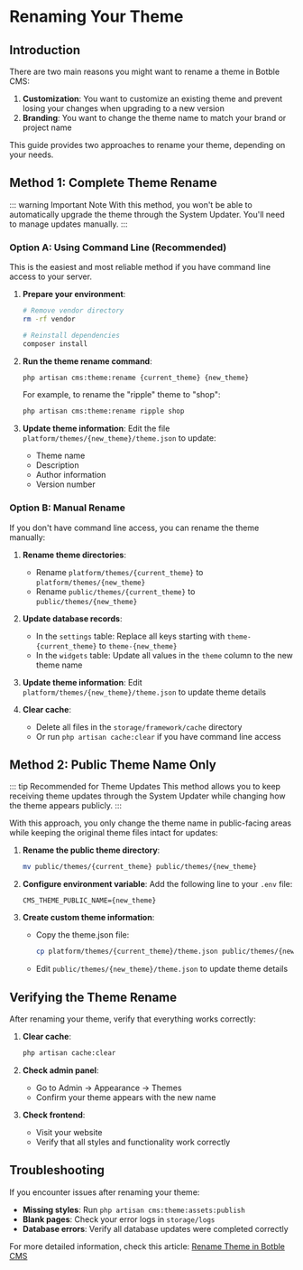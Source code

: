 # Renaming Your Theme

## Introduction

There are two main reasons you might want to rename a theme in Botble CMS:

1. **Customization**: You want to customize an existing theme and prevent losing your changes when upgrading to a new version
2. **Branding**: You want to change the theme name to match your brand or project name

This guide provides two approaches to rename your theme, depending on your needs.

## Method 1: Complete Theme Rename

::: warning Important Note
With this method, you won't be able to automatically upgrade the theme through the System Updater. You'll need to manage updates manually.
:::

### Option A: Using Command Line (Recommended)

This is the easiest and most reliable method if you have command line access to your server.

1. **Prepare your environment**:
   ```bash
   # Remove vendor directory
   rm -rf vendor

   # Reinstall dependencies
   composer install
   ```

2. **Run the theme rename command**:
   ```bash
   php artisan cms:theme:rename {current_theme} {new_theme}
   ```

   For example, to rename the "ripple" theme to "shop":
   ```bash
   php artisan cms:theme:rename ripple shop
   ```

3. **Update theme information**:
   Edit the file `platform/themes/{new_theme}/theme.json` to update:
   - Theme name
   - Description
   - Author information
   - Version number

### Option B: Manual Rename

If you don't have command line access, you can rename the theme manually:

1. **Rename theme directories**:
   - Rename `platform/themes/{current_theme}` to `platform/themes/{new_theme}`
   - Rename `public/themes/{current_theme}` to `public/themes/{new_theme}`

2. **Update database records**:
   - In the `settings` table: Replace all keys starting with `theme-{current_theme}` to `theme-{new_theme}`
   - In the `widgets` table: Update all values in the `theme` column to the new theme name

3. **Update theme information**:
   Edit `platform/themes/{new_theme}/theme.json` to update theme details

4. **Clear cache**:
   - Delete all files in the `storage/framework/cache` directory
   - Or run `php artisan cache:clear` if you have command line access

## Method 2: Public Theme Name Only

::: tip Recommended for Theme Updates
This method allows you to keep receiving theme updates through the System Updater while changing how the theme appears publicly.
:::

With this approach, you only change the theme name in public-facing areas while keeping the original theme files intact for updates:

1. **Rename the public theme directory**:
   ```bash
   mv public/themes/{current_theme} public/themes/{new_theme}
   ```

2. **Configure environment variable**:
   Add the following line to your `.env` file:
   ```
   CMS_THEME_PUBLIC_NAME={new_theme}
   ```

3. **Create custom theme information**:
   - Copy the theme.json file:
     ```bash
     cp platform/themes/{current_theme}/theme.json public/themes/{new_theme}/theme.json
     ```
   - Edit `public/themes/{new_theme}/theme.json` to update theme details

## Verifying the Theme Rename

After renaming your theme, verify that everything works correctly:

1. **Clear cache**:
   ```bash
   php artisan cache:clear
   ```

2. **Check admin panel**:
   - Go to Admin → Appearance → Themes
   - Confirm your theme appears with the new name

3. **Check frontend**:
   - Visit your website
   - Verify that all styles and functionality work correctly

## Troubleshooting

If you encounter issues after renaming your theme:

- **Missing styles**: Run `php artisan cms:theme:assets:publish`
- **Blank pages**: Check your error logs in `storage/logs`
- **Database errors**: Verify all database updates were completed correctly

For more detailed information, check this article: [Rename Theme in Botble CMS](https://botble.com/rename-theme-in-botble-cms)
